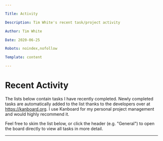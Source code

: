 ```yaml
---

Title: Activity

Description: Tim White's recent task/project activity

Author: Tim White

Date: 2020-06-25

Robots: noindex,nofollow

Template: content

---
```


# Recent Activity

The lists below contain tasks I have recently completed. Newly completed tasks are automatically added to the list thanks to the developers over at https://kanboard.org. I use Kanboard for my personal project management and would highly recommend it.

Feel free to skim the list below, or click the header (e.g. "General") to open the board directly to view all tasks in more detail.

---



<div id="tasks-feed">
<script
			  src="https://code.jquery.com/jquery-3.6.0.min.js"
			  integrity="sha256-/xUj+3OJU5yExlq6GSYGSHk7tPXikynS7ogEvDej/m4="
			  crossorigin="anonymous">
</script>
<script>
function getFeedData(rssurl, index) {
  $.get(rssurl, function(data) {
			publicBoardURLsplit = rssurl.split("/");
			publicBoardURLid = publicBoardURLsplit[publicBoardURLsplit.length -1];
			publicBoardURL = "https://tasks.timwhite.io/public/board/"+publicBoardURLid;
      var $xml = $(data);
      $("#tasks-feed").append('<a target="_blank" href="'+publicBoardURL+'">'+"<h3>"+$($xml.find('title')[0]).text()+"</h3>"+"</a>");

      $xml.find("entry").each(function() {
          var $this = $(this),
              item = {
                  content: $this.find("content").text(),
                  author: $this.find("name").text(),
                  verb: $this.find("content").text().split('"activity-title">')[1].split('<a')[0],
                  date: $this.find("content").text().split('"activity-date">')[1].split('<')[0],
                  task: $this.find("content").text().split('"activity-task-title">')[1].split('<')[0],
                  title: $this.find("title").text(),
                  link: $this.find("reference").text() ,
                }

          if(item.verb.indexOf('closed')>1){
            $("#tasks-feed").append('<div>'+"["+item.date+"]:  "+item.verb + '"'+item.task+'" ' + '<a target="_blank" href="'+item.link+'">'+item.link+'</a>');
          }



      });
  });
}

var publicFeeds = [
  "https://timwhite.io/feed/project/4d5c2b9a77b650f1b6e1146b875ef78af892a0c21a49cf786a3118f8c417",
  "https://timwhite.io/feed/project/7093ddc2d7b06ceee9550ac3ba832614886aaefe662ebb568589212015fc",
	"https://timwhite.io/feed/project/46f9d6b193fb98111c46ce7694b43a241232e35ead7ffa96e6bdeda3b30d",
	"https://timwhite.io/feed/project/5afc469b2bdd7828efd727676c5c78cc90a4b16ce404c9cce8618d49b504"
]

publicFeeds.forEach(getFeedData);

</script>
</div>

